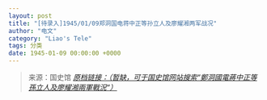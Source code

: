 ```yaml
---
layout: post
title: "[待录入]1945/01/09郑洞国电蒋中正等孙立人及廖耀湘两军战况"
author: "电文"
category: "Liao's Tele"
tags: 分类
date: 1945-01-09 00:00:00 +0000
---
```

> 来源：国史馆 [*原档链接：（暂缺，可于国史馆网站搜索“鄭洞國電蔣中正等孫立人及廖耀湘兩軍戰況“）*]()
